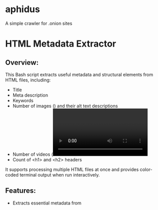 # aphidus 
A simple crawler for .onion sites

# HTML Metadata Extractor

## Overview:
This Bash script extracts useful metadata and structural elements from HTML files, including:
- Title
- Meta description
- Keywords
- Number of images (<img>) and their alt text descriptions
- Number of videos (<video>)
- Count of \<h1\> and \<h2\> headers

It supports processing multiple HTML files at once and provides color-coded terminal output when run interactively.

## Features:
- Extracts essential metadata from <title> and <meta> tags
- Counts media elements like images and videos
- Extracts alt attributes from images
- Counts headings (\<h1\> and \<h2\>)
- Works with multiple files (*.html)
- Supports color-coded terminal output


## Installation & Usage:

1. Clone the repository:
   git clone https://github.com/yourusername/html-metadata-extractor.git
   cd html-metadata-extractor

2. Make the script executable:
   chmod +x extract_html_info.sh

3. Run the script:
   ./extract_html_info.sh *.html

Redirecting output (without colors):
If you want to save the output to a file (without color codes), use:
   ./extract_html_info.sh *.html > output.txt

## Example Output:
```Processing: example.html
Title: Example Web Page
Description: This is a sample website description.
Keywords: sample, example, website
-----------------------------------
Number of Images: 5
Image Alt Texts:
 - Logo image
 - Hero banner
 - Thumbnail preview
Number of Videos: 2
Number of <h1> Headers: 1
Number of <h2> Headers: 3
===================================
```
## How It Works:
The script uses:
- grep and sed to extract <title> and <meta> information.
- grep to count media tags (<img> and <video>).
- Regular expressions to extract text between HTML tags.
- ANSI escape codes for color-coded output (disabled when redirected).

# License:
This project is licensed under the MIT License - see the LICENSE file for details.

# Contributing:
Feel free to fork the repository and submit pull requests! Suggestions and improvements are welcome.
